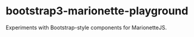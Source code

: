 bootstrap3-marionette-playground
================================

Experiments with Bootstrap-style components for MarionetteJS.
